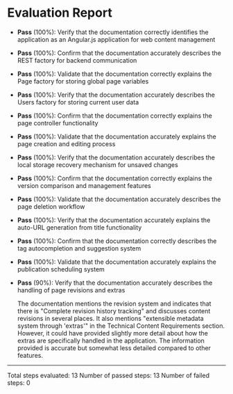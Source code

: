 # Evaluation Report

- **Pass** (100%): Verify that the documentation correctly identifies the application as an Angular.js application for web content management
- **Pass** (100%): Confirm that the documentation accurately describes the REST factory for backend communication
- **Pass** (100%): Validate that the documentation correctly explains the Page factory for storing global page variables
- **Pass** (100%): Verify that the documentation accurately describes the Users factory for storing current user data
- **Pass** (100%): Confirm that the documentation correctly explains the page controller functionality
- **Pass** (100%): Validate that the documentation accurately explains the page creation and editing process
- **Pass** (100%): Verify that the documentation accurately describes the local storage recovery mechanism for unsaved changes
- **Pass** (100%): Confirm that the documentation correctly explains the version comparison and management features
- **Pass** (100%): Validate that the documentation accurately describes the page deletion workflow
- **Pass** (100%): Verify that the documentation accurately explains the auto-URL generation from title functionality
- **Pass** (100%): Confirm that the documentation correctly describes the tag autocompletion and suggestion system
- **Pass** (100%): Validate that the documentation accurately explains the publication scheduling system
- **Pass** (90%): Verify that the documentation accurately describes the handling of page revisions and extras

    The documentation mentions the revision system and indicates that there is "Complete revision history tracking" and discusses content revisions in several places. It also mentions "extensible metadata system through 'extras'" in the Technical Content Requirements section. However, it could have provided slightly more detail about how the extras are specifically handled in the application. The information provided is accurate but somewhat less detailed compared to other features.

---

Total steps evaluated: 13
Number of passed steps: 13
Number of failed steps: 0